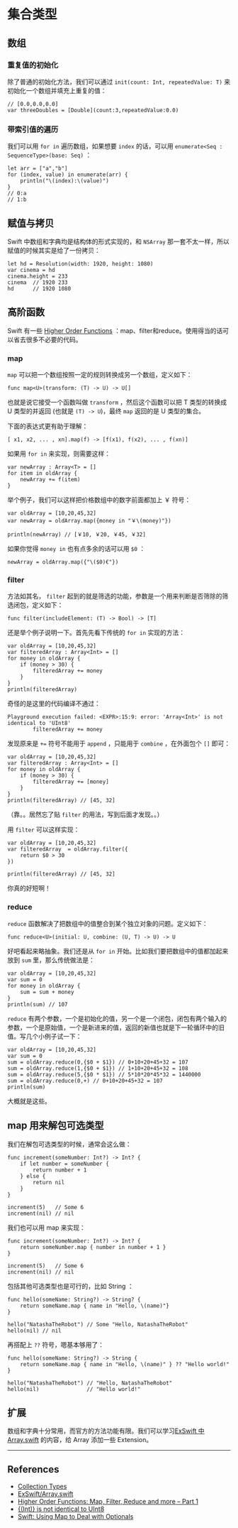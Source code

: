 # 集合类型

## 数组

### 重复值的初始化

除了普通的初始化方法，我们可以通过 `init(count: Int, repeatedValue: T)` 来初始化一个数组并填充上重复的值：

    // [0.0,0.0,0.0]
    var threeDoubles = [Double](count:3,repeatedValue:0.0)

### 带索引值的遍历

我们可以用 `for in` 遍历数组，如果想要 `index` 的话，可以用 `enumerate<Seq : SequenceType>(base: Seq)` ：

    let arr = ["a","b"]
    for (index, value) in enumerate(arr) {
        println("\(index):\(value)")
    }
    // 0:a
    // 1:b


## 赋值与拷贝

Swift 中数组和字典均是结构体的形式实现的，和 `NSArray` 那一套不太一样，所以赋值的时候其实是给了一份拷贝：

    let hd = Resolution(width: 1920, height: 1080)
    var cinema = hd
    cinema.height = 233
    cinema  // 1920 233
    hd      // 1920 1080


## 高阶函数

Swift 有一些 [Higher Order Functions](http://www.weheartswift.com/higher-order-functions-map-filter-reduce-and-more/) ：map、filter和reduce。使用得当的话可以省去很多不必要的代码。

### map
`map` 可以把一个数组按照一定的规则转换成另一个数组，定义如下：

    func map<U>(transform: (T) -> U) -> U[]

也就是说它接受一个函数叫做 `transform` ，然后这个函数可以把 T 类型的转换成 U 类型的并返回 (也就是 `(T) -> U`)，最终 `map` 返回的是 U 类型的集合。

下面的表达式更有助于理解：

    [ x1, x2, ... , xn].map(f) -> [f(x1), f(x2), ... , f(xn)]

如果用 `for in` 来实现，则需要这样：

    var newArray : Array<T> = []
    for item in oldArray {
        newArray += f(item)
    }


举个例子，我们可以这样把价格数组中的数字前面都加上 ￥ 符号：

    var oldArray = [10,20,45,32]
    var newArray = oldArray.map({money in "￥\(money)"})

    println(newArray) // [￥10, ￥20, ￥45, ￥32]

如果你觉得 `money in` 也有点多余的话可以用 `$0` ：
    
    newArray = oldArray.map({"\($0)€"})



### filter

方法如其名， `filter` 起到的就是筛选的功能，参数是一个用来判断是否筛除的筛选闭包，定义如下：

    func filter(includeElement: (T) -> Bool) -> [T]


还是举个例子说明一下。首先先看下传统的 `for in` 实现的方法：

    var oldArray = [10,20,45,32]
    var filteredArray : Array<Int> = []
    for money in oldArray {
        if (money > 30) {
            filteredArray += money
        }
    }
    println(filteredArray)

奇怪的是这里的代码编译不通过：

    Playground execution failed: <EXPR>:15:9: error: 'Array<Int>' is not identical to 'UInt8'
            filteredArray += money


发现原来是 `+=` 符号不能用于 `append` ，只能用于 `combine` ，在外面包个 `[]` 即可：


    var oldArray = [10,20,45,32]
    var filteredArray : Array<Int> = []
    for money in oldArray {
        if (money > 30) {
            filteredArray += [money]
        }
    }
    println(filteredArray) // [45, 32]


（靠。。居然忘了贴 `filter` 的用法，写到后面才发现。。）

用 `filter` 可以这样实现：

    var oldArray = [10,20,45,32]
    var filteredArray  = oldArray.filter({
        return $0 > 30
    })

    println(filteredArray) // [45, 32]

你真的好短啊！



### reduce

`reduce` 函数解决了把数组中的值整合到某个独立对象的问题。定义如下：

    func reduce<U>(initial: U, combine: (U, T) -> U) -> U

好吧看起来略抽象。我们还是从 `for in` 开始。比如我们要把数组中的值都加起来放到 `sum` 里，那么传统做法是：


    var oldArray = [10,20,45,32]
    var sum = 0
    for money in oldArray {
        sum = sum + money
    }
    println(sum) // 107

`reduce` 有两个参数，一个是初始化的值，另一个是一个闭包，闭包有两个输入的参数，一个是原始值，一个是新进来的值，返回的新值也就是下一轮循环中的旧值。写几个小例子试一下：

    var oldArray = [10,20,45,32]
    var sum = 0
    sum = oldArray.reduce(0,{$0 + $1}) // 0+10+20+45+32 = 107
    sum = oldArray.reduce(1,{$0 + $1}) // 1+10+20+45+32 = 108
    sum = oldArray.reduce(5,{$0 * $1}) // 5*10*20*45*32 = 1440000
    sum = oldArray.reduce(0,+) // 0+10+20+45+32 = 107
    println(sum)

大概就是这些。



## map 用来解包可选类型

我们在解包可选类型的时候，通常会这么做：

    func increment(someNumber: Int?) -> Int? {
        if let number = someNumber {
            return number + 1
        } else {
            return nil
        }
    }
     
    increment(5)   // Some 6
    increment(nil) // nil


我们也可以用 map 来实现：

    func increment(someNumber: Int?) -> Int? {
        return someNumber.map { number in number + 1 }
    }
     
    increment(5)   // Some 6
    increment(nil) // nil

包括其他可选类型也是可行的，比如 String ：

    func hello(someName: String?) -> String? {
        return someName.map { name in "Hello, \(name)"}
    }
     
    hello("NatashaTheRobot") // Some "Hello, NatashaTheRobot"
    hello(nil) // nil

再搭配上 `??` 符号，嗯基本够用了：

    func hello(someName: String?) -> String {
        return someName.map { name in "Hello, \(name)" } ?? "Hello world!"
    }

    hello("NatashaTheRobot") // "Hello, NatashaTheRobot"
    hello(nil)               // "Hello world!"



## 扩展

数组和字典十分常用，而官方的方法功能有限。我们可以学习[ExSwift 中 Array.swift](https://github.com/pNre/ExSwift/blob/master/ExSwift/Array.swift) 的内容，给 Array 添加一些 Extension。






*** 

## References

- [Collection Types](https://developer.apple.com/library/ios/documentation/Swift/Conceptual/Swift_Programming_Language/CollectionTypes.html)
- [ExSwift/Array.swift](https://github.com/pNre/ExSwift/blob/master/ExSwift/Array.swift)
- [Higher Order Functions: Map, Filter, Reduce and more – Part 1](http://www.weheartswift.com/higher-order-functions-map-filter-reduce-and-more/)
- [{(Int)} is not identical to UInt8](http://stackoverflow.com/questions/25162729/int-is-not-identical-to-uint8)
- [Swift: Using Map to Deal with Optionals](http://natashatherobot.com/swift-using-map-to-deal-with-optionals/)